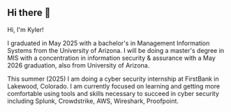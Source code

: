 ## Hi there 👋
Hi, I'm Kyler!

I graduated in May 2025 with a bachelor's in Management Information Systems from the University of Arizona. I will be doing a master's degree in MIS with a concentration in information security & assurance with a May 2026 graduation, also from University of Arizona. 

This summer (2025) I am doing a cyber security internship at FirstBank in Lakewood, Colorado.
I am currently focused on learning and getting more comfortable using tools and skills necessary to succeed in cyber security including Splunk, Crowdstrike, AWS, Wireshark, Proofpoint. 

<!--
**kylernats/kylernats** is a ✨ _special_ ✨ repository because its `README.md` (this file) appears on your GitHub profile.




- 🔭 I’m currently working on ...
- 🌱 I’m currently learning ...
- 👯 I’m looking to collaborate on ...
- 🤔 I’m looking for help with ...
- 💬 Ask me about ...
- 📫 How to reach me: ...
- 😄 Pronouns: ...
- ⚡ Fun fact: ...
-->

